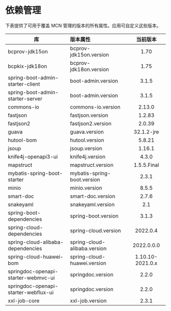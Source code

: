 # 依赖管理

下表提供了可用于覆盖 MCN 管理的版本的所有属性。应用可自定义这些版本。

| 库                                    | 版本属性                         |       当前版本       |
|--------------------------------------|:-----------------------------|:----------------:|
| bcprov-jdk15on                       | bcprov-jdk15on.version       |       1.70       |
| bcpkix-jdk18on                       | bcprov-jdk18on.version       |       1.75       |
| spring-boot-admin-starter-client     | boot-admin.version           |      3.1.5       |
| spring-boot-admin-starter-server     | boot-admin.version           |      3.1.5       |
| commons-io                           | commons-io.version           |      2.13.0      |
| fastjson                             | fastjson.version             |      1.2.83      |
| fastjson2                            | fastjson2.version            |      2.0.39      |
| guava                                | guava.version                |    32.1.2-jre    |
| hutool-bom                           | hutool.version               |      5.8.21      |
| jsoup                                | jsoup.version                |      1.16.1      |
| knife4j-openapi3-ui                  | knife4j.version              |      4.3.0       |
| mapstruct                            | mapstruct.version            |   1.5.5.Final    |
| mybatis-spring-boot-starter          | mybatis-spring-boot.version  |      2.3.1       |
| minio                                | minio.version                |      8.5.5       |
| smart-doc                            | smart-doc.version            |      2.7.6       |
| snakeyaml                            | snakeyaml.version            |       2.1        |
| spring-boot-dependencies             | spring-boot.version          |      3.1.3       |
| spring-cloud-dependencies            | spring-cloud.version         |     2022.0.4     |
| spring-cloud-alibaba-dependencies    | spring-cloud-alibaba.version |    2022.0.0.0    |
| spring-cloud-huawei-bom              | spring-cloud-huawei.version  | 1.10.10-2021.0.x |
| springdoc-openapi-starter-webmvc-ui  | springdoc.version            |      2.2.0       |
| springdoc-openapi-starter-webflux-ui | springdoc.version            |      2.2.0       |
| xxl-job-core                         | xxl-job.version              |      2.3.1       |